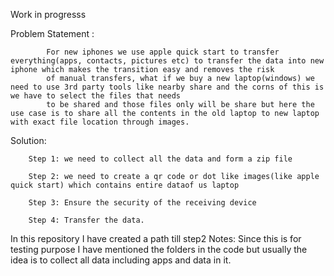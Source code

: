 Work in progresss 


Problem Statement :


            For new iphones we use apple quick start to transfer everything(apps, contacts, pictures etc) to transfer the data into new iphone which makes the transition easy and removes the risk 
            of manual transfers, what if we buy a new laptop(windows) we need to use 3rd party tools like nearby share and the corns of this is we have to select the files that needs 
            to be shared and those files only will be share but here the use case is to share all the contents in the old laptop to new laptop with exact file location through images.


Solution: 

        Step 1: we need to collect all the data and form a zip file

        Step 2: we need to create a qr code or dot like images(like apple quick start) which contains entire dataof us laptop 

        Step 3: Ensure the security of the receiving device 

        Step 4: Transfer the data.



In this repository I have created a path till step2
Notes: Since this is for testing purpose I have mentioned the folders in the code but usually the idea is to collect all data including apps and data in it. 
